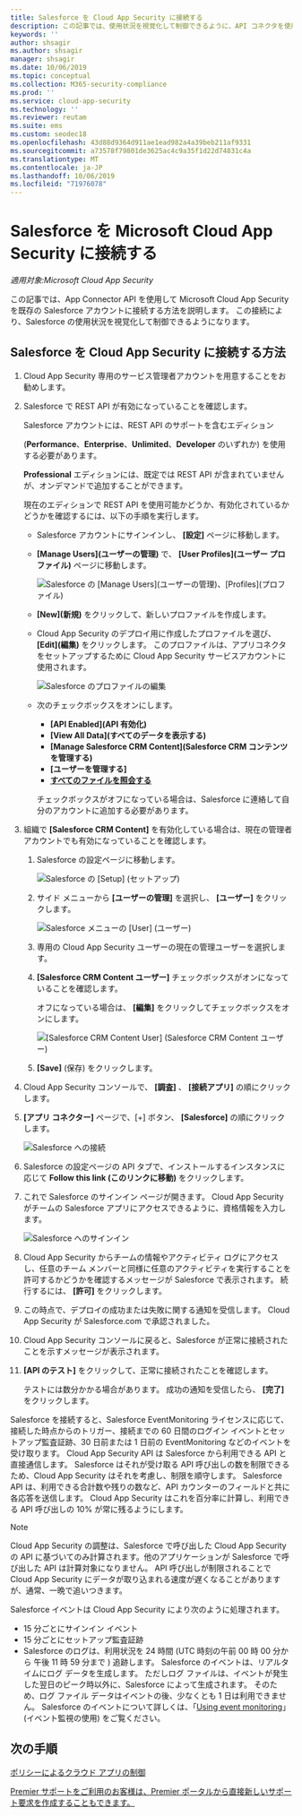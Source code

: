 ```yaml
---
title: Salesforce を Cloud App Security に接続する
description: この記事では、使用状況を視覚化して制御できるように、API コネクタを使用して Cloud App Security に Salesforce を接続する方法に関する情報を提供します。
keywords: ''
author: shsagir
ms.author: shsagir
manager: shsagir
ms.date: 10/06/2019
ms.topic: conceptual
ms.collection: M365-security-compliance
ms.prod: ''
ms.service: cloud-app-security
ms.technology: ''
ms.reviewer: reutam
ms.suite: ems
ms.custom: seodec18
ms.openlocfilehash: 43d88d9364d911ae1ead982a4a39beb211af9331
ms.sourcegitcommit: a73578f79801de3625ac4c9a35f1d22d74831c4a
ms.translationtype: MT
ms.contentlocale: ja-JP
ms.lasthandoff: 10/06/2019
ms.locfileid: "71976078"
---
```

# <a name="connect-salesforce-to-microsoft-cloud-app-security"></a>Salesforce を Microsoft Cloud App Security に接続する

*適用対象:Microsoft Cloud App Security*

この記事では、App Connector API を使用して Microsoft Cloud App Security を既存の Salesforce アカウントに接続する方法を説明します。 この接続により、Salesforce の使用状況を視覚化して制御できるようになります。

## <a name="how-to-connect-salesforce-to-cloud-app-security"></a>Salesforce を Cloud App Security に接続する方法

1. Cloud App Security 専用のサービス管理者アカウントを用意することをお勧めします。

1. Salesforce で REST API が有効になっていることを確認します。

    Salesforce アカウントには、REST API のサポートを含むエディション

    (**Performance**、**Enterprise**、**Unlimited**、**Developer** のいずれか) を使用する必要があります。

    **Professional** エディションには、既定では REST API が含まれていませんが、オンデマンドで追加することができます。

    現在のエディションで REST API を使用可能かどうか、有効化されているかどうかを確認するには、以下の手順を実行します。

    * Salesforce アカウントにサインインし、 **[設定]** ページに移動します。

    * **[Manage Users]\(ユーザーの管理\)** で、 **[User Profiles]\(ユーザー プロファイル\)** ページに移動します。

        ![Salesforce の [Manage Users]\(ユーザーの管理\)、[Profiles]\(プロファイル\)](./media/salesforce-manageusers-profiles.png "Salesforce の [Manage Users]\(ユーザーの管理\)、[Profiles]\(プロファイル\)")

    * **[New]\(新規\)** をクリックして、新しいプロファイルを作成します。
    * Cloud App Security のデプロイ用に作成したプロファイルを選び、 **[Edit]\(編集\)** をクリックします。 このプロファイルは、アプリコネクタをセットアップするために Cloud App Security サービスアカウントに使用されます。

         ![Salesforce のプロファイルの編集](./media/salesforce-edit-profile.png "Salesforce のプロファイルの編集")

    * 次のチェックボックスをオンにします。
      * **[API Enabled]\(API 有効化\)**
      * **[View All Data]\(すべてのデータを表示する\)**
      * **[Manage Salesforce CRM Content]\(Salesforce CRM コンテンツを管理する\)**
      * **[ユーザーを管理する]**
      * **[すべてのファイルを照会する](https://go.microsoft.com/fwlink/?linkid=2106480)**

      チェックボックスがオフになっている場合は、Salesforce に連絡して自分のアカウントに追加する必要があります。

1. 組織で **[Salesforce CRM Content]** を有効化している場合は、現在の管理者アカウントでも有効になっていることを確認します。

    1. Salesforce の設定ページに移動します。

        ![Salesforce の [Setup] (セットアップ)](./media/salesforce-setup.png "Salesforce の [Setup] (セットアップ)")

    1. サイド メニューから **[ユーザーの管理]** を選択し、 **[ユーザー]** をクリックします。

        ![Salesforce メニューの [User] (ユーザー)](./media/salesforce-menu-users.png "Salesforce メニューの [User] (ユーザー)")

    1. 専用の Cloud App Security ユーザーの現在の管理ユーザーを選択します。

    1. **[Salesforce CRM Content ユーザー]** チェックボックスがオンになっていることを確認します。

        オフになっている場合は、 **[編集]** をクリックしてチェックボックスをオンにします。

        ![[Salesforce CRM Content User] (Salesforce CRM Content ユーザー)](./media/salesforce-crm-content-user.png "[Salesforce CRM Content User] (Salesforce CRM Content ユーザー)")

    1. **[Save]** (保存) をクリックします。

1. Cloud App Security コンソールで、 **[調査]** 、 **[接続アプリ]** の順にクリックします。

1. **[アプリ コネクター]** ページで、[+] ボタン、 **[Salesforce]** の順にクリックします。

    ![Salesforce への接続](./media/connect-salesforce.png "Salesforce への接続")

1. Salesforce の設定ページの API タブで、インストールするインスタンスに応じて **Follow this link (このリンクに移動)** をクリックします。

1. これで Salesforce のサインイン ページが開きます。 Cloud App Security がチームの Salesforce アプリにアクセスできるように、資格情報を入力します。

    ![Salesforce へのサインイン](./media/salesforce-logon.png "Salesforce へのログオン")

1. Cloud App Security からチームの情報やアクティビティ ログにアクセスし、任意のチーム メンバーと同様に任意のアクティビティを実行することを許可するかどうかを確認するメッセージが Salesforce で表示されます。 続行するには、 **[許可]** をクリックします。

1. この時点で、デプロイの成功または失敗に関する通知を受信します。 Cloud App Security が Salesforce.com で承認されました。

1. Cloud App Security コンソールに戻ると、Salesforce が正常に接続されたことを示すメッセージが表示されます。

1. **[API のテスト]** をクリックして、正常に接続されたことを確認します。

    テストには数分かかる場合があります。 成功の通知を受信したら、 **[完了]** をクリックします。

Salesforce を接続すると、Salesforce EventMonitoring ライセンスに応じて、接続した時点からのトリガー、接続までの 60 日間のログイン イベントとセットアップ監査証跡、30 日前または 1 日前の EventMonitoring などのイベントを受け取ります。 Cloud App Security API は Salesforce から利用できる API と直接通信します。 Salesforce はそれが受け取る API 呼び出しの数を制限できるため、Cloud App Security はそれを考慮し、制限を順守します。 Salesforce API は、利用できる合計数や残りの数など、API カウンターのフィールドと共に各応答を送信します。 Cloud App Security はこれを百分率に計算し、利用できる API 呼び出しの 10% が常に残るようにします。

> [!NOTE]
> Cloud App Security の調整は、Salesforce で呼び出した Cloud App Security の API に基づいてのみ計算されます。他のアプリケーションが Salesforce で呼び出した API は計算対象になりません。
> API 呼び出しが制限されることで Cloud App Security にデータが取り込まれる速度が遅くなることがありますが、通常、一晩で追いつきます。

Salesforce イベントは Cloud App Security により次のように処理されます。

* 15 分ごとにサインイン イベント
* 15 分ごとにセットアップ監査証跡
* Salesforce のログは、利用状況を 24 時間 (UTC 時刻の午前 00 時 00 分から 午後 11 時 59 分まで ) 追跡します。 Salesforce のイベントは、リアルタイムにログ データを生成します。 ただしログ ファイルは、イベントが発生した翌日のピーク時以外に、Salesforce によって生成されます。 そのため、ログ ファイル データはイベントの後、少なくとも 1 日は利用できません。 Salesforce のイベントについて詳しくは、「[Using event monitoring](https://developer.salesforce.com/docs/atlas.en-us.api_rest.meta/api_rest/using_resources_event_log_files.htm)」(イベント監視の使用) をご覧ください。

## <a name="next-steps"></a>次の手順

[ポリシーによるクラウド アプリの制御](control-cloud-apps-with-policies.md)

[Premier サポートをご利用のお客様は、Premier ポータルから直接新しいサポート要求を作成することもできます。](https://premier.microsoft.com/)
